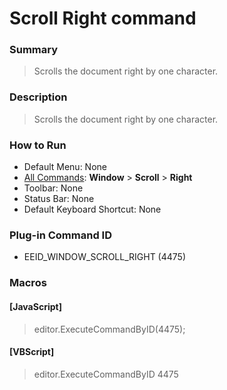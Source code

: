 # Scroll Right command

### Summary

> Scrolls the document right by one character.

### Description

> Scrolls the document right by one character.

### How to Run

- Default Menu: None
- [All Commands](../tools/all_commands): **Window** \>
**Scroll** \> **Right**
- Toolbar: None
- Status Bar: None
- Default Keyboard Shortcut: None

### Plug-in Command ID

- EEID\_WINDOW\_SCROLL\_RIGHT (4475)

### Macros

#### \[JavaScript\]

> editor.ExecuteCommandByID(4475);

#### \[VBScript\]

> editor.ExecuteCommandByID 4475
